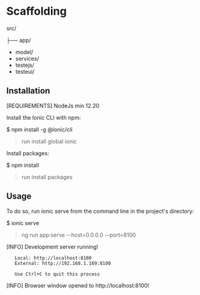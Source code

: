 # Scaffolding

src/

├── app/

* model/
* services/
* testejs/
* testeui/

## Installation

[REQUIREMENTS] NodeJs min 12.20

Install the Ionic CLI with npm:

$ npm install -g @ionic/cli
> run install global ionic

Install packages:

$ npm install
> run install packages

## Usage

To do so, run ionic serve from the command line in the project's directory:

$ ionic serve
> ng run app:serve --host=0.0.0.0 --port=8100

[INFO] Development server running!

       Local: http://localhost:8100
       External: http://192.168.1.169:8100

       Use Ctrl+C to quit this process

[INFO] Browser window opened to http://localhost:8100!
